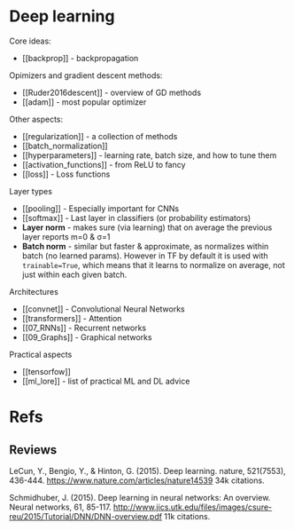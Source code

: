 # Deep learning

Core ideas:
* [[backprop]] - backpropagation

Opimizers and gradient descent methods:
* [[Ruder2016descent]] - overview of GD methods
* [[adam]] - most popular optimizer

Other aspects:
* [[regularization]] - a collection of methods
* [[batch_normalization]]
* [[hyperparameters]] - learning rate, batch size, and how to tune them
* [[activation_functions]] - from ReLU to fancy
* [[loss]] - Loss functions

Layer types
* [[pooling]] - Especially important for CNNs
* [[softmax]] - Last layer in classifiers (or probability estimators)
* **Layer norm** - makes sure (via learning) that on average the  previous layer reports m=0 & σ=1
* **Batch norm** - similar but faster & approximate, as normalizes within batch (no learned params). However in TF by default it is used with `trainable=True`, which means that it learns to normalize on average, not just within each given batch.

Architectures
* [[convnet]] - Convolutional Neural Networks
* [[transformers]] - Attention
* [[07_RNNs]] - Recurrent networks
* [[09_Graphs]] - Graphical networks

Practical aspects
* [[tensorfow]]
* [[ml_lore]] - list of practical ML and DL advice

# Refs

## Reviews

LeCun, Y., Bengio, Y., & Hinton, G. (2015). Deep learning. nature, 521(7553), 436-444.
https://www.nature.com/articles/nature14539
34k citations.

Schmidhuber, J. (2015). Deep learning in neural networks: An overview. Neural networks, 61, 85-117.
http://www.jics.utk.edu/files/images/csure-reu/2015/Tutorial/DNN/DNN-overview.pdf
11k citations.
